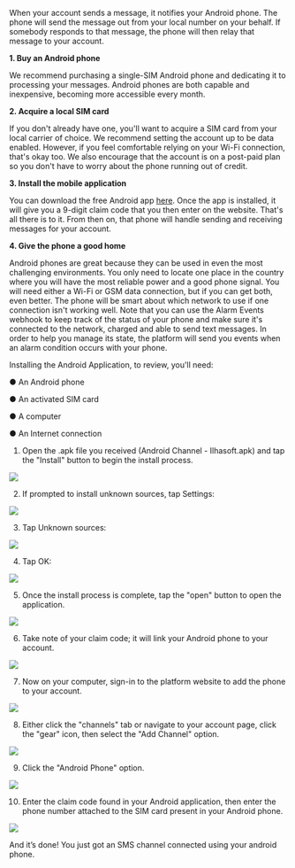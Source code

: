 When your account sends a message, it notifies your Android phone. The phone will send the message out from your local number on your behalf. If somebody responds to that message, the phone will then relay that message to your account.

**1. Buy an Android phone**

We recommend purchasing a single-SIM Android phone and dedicating it to processing your messages. Android phones are both capable and inexpensive, becoming more accessible every month.

**2. Acquire a local SIM card**

If you don't already have one, you'll want to acquire a SIM card from your local carrier of choice. We recommend setting the account up to be data enabled. However, if you feel comfortable relying on your Wi-Fi connection, that's okay too. We also encourage that the account is on a post-paid plan so you don't have to worry about the phone running out of credit.

**3. Install the mobile application**

You can download the free Android app [here](https://new.push.al). Once the app is installed, it will give you a 9-digit claim code that you then enter on the website. That's all there is to it. From then on, that phone will handle sending and receiving messages for your account.

**4. Give the phone a good home**

Android phones are great because they can be used in even the most challenging environments. You only need to locate one place in the country where you will have the most reliable power and a good phone signal. You will need either a Wi-Fi or GSM data connection, but if you can get both, even better. The phone will be smart about which network to use if one connection isn't working well. Note that you can use the Alarm Events webhook to keep track of the status of your phone and make sure it's connected to the network, charged and able to send text messages. In order to help you manage its state, the platform will send you events when an alarm condition occurs with your phone.

Installing the Android Application, to review, you'll need:

● An Android phone

● An activated SIM card

● A computer

● An Internet connection

1. Open the .apk file you received (Android Channel - Ilhasoft.apk) and tap the "Install" button to begin the install process.

![](/img/channel/android1.jpg)

2. If prompted to install unknown sources, tap Settings:

![](/img/channel/android2.jpg)

3. Tap Unknown sources:

![](/img/channel/android3.jpg)

4. Tap OK:

![](/img/channel/android4.jpg)

5. Once the install process is complete, tap the "open" button to open the application.

![](/img/channel/android5.jpg)

6. Take note of your claim code; it will link your Android phone to your account.

![](/img/channel/android6.jpg)

7. Now on your computer, sign-in to the platform website to add the phone to your account.

![](/img/channel/android7.png)

8. Either click the "channels" tab or navigate to your account page, click the "gear" icon, then select the "Add Channel" option.

![](/img/channel/android8.png)

9. Click the "Android Phone" option.

![](/img/channel/android9.png)

10. Enter the claim code found in your Android application, then enter the phone number attached to the SIM card present in your Android phone.

![](/img/channel/android10.png)

And it’s done! You just got an SMS channel connected using your android phone.
